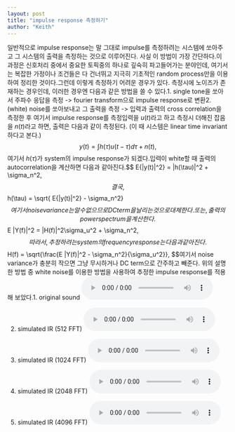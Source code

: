 ```yaml
---
layout: post
title: "impulse response 측정하기"
author: "Keith"
---
```


일반적으로 impulse response는 말 그대로 impulse를 측정하려는 시스템에 쏘아주고 그 시스템의 출력을 측정하는 것으로 이루어진다. 사실 이 방법이 가장 간단하다.이 과정은 신호처리 중에서 중요한 토픽중의 하나로 깊숙히 파고들어가는 분야인데, 여기서는 복잡한 가정이나 조건들은 다 건너뛰고 지극히 기초적인 random process만을 이용하여 정리한 것이다.그런데 이렇게 측정하기 어려운 경우가 있다. 측정시에 노이즈가 존재하는 경우인데, 이러한 경우엔 다음과 같은 방법을 쓸 수 있다.1. single tone을 쏘아서 주파수 응답을 측정 -> fourier transform으로 impulse response로 변환2. (white) noise를 쏘아보내고 그 출력을 측정 -> 입력과 출력의 cross correlation을 측정한 후 여기서 impulse response를 측정입력을 $u(t)$라고 하고 측정시 더해진 잡음을 $n(t)$라고 하면, 출력은 다음과 같이 측정된다. (이 때 시스템은 linear time invariant 하다고 본다.)$$ y(t) = \int h(\tau) u(t-\tau) d \tau + n(t), $$여기서 $h(\tau)$가 system의 impulse response가 되겠다.입력이 white할 때 출력의 autocorrelation을 계산하면 다음과 같아진다.$$ E\{|y(t)|^2} = |h(\tau)|^2 + \sigma_n^2, $$결국,$$ h(\tau) = \sqrt{ E\{|y(t)|^2} - \sigma_n^2} $$여기서 noise variance는 알 수 없으므로 DC term을 날리는 것으로 대체한다.또는, 출력의 power spectrum을 계산한다.$$ E |Y(f)|^2 = |H(f)|^2\sigma_u^2 + \sigma_n^2, $$따라서, 추정하려는 system의 frequency response는 다음과 같아진다.$$ H(f) = \sqrt{\frac{E |Y(f)|^2 - \sigma_n^2}{\sigma_u^2}}, $$여기서 noise variance가 충분히 작으면 그냥 무시하거나 DC term으로 간주하고 빼준다. 위의 설명한 방법 중 white noise를 이용한 방법을 사용하여 추정한 impulse response를 적용해 보았다.1. original sound 
 <audio src="/assets/images/b6e99fbc3373c4eefb82ac30dc800383.mp3" controls preload></audio>
 
 2. simulated IR (512 FFT)
 <audio src="/assets/images/49eda1a676e30617b015fe1d92e0ea97.mp3" controls preload></audio>
 
 3. simulated IR (1024 FFT)
 <audio src="/assets/images/55c98ea8613171a207aa2e7f3f0cd600.mp3" controls preload></audio>
 
 4. simulated IR (2048 FFT)
 <audio src="/assets/images/d0d89603ff1570ee5517042dd49fde88.mp3" controls preload></audio>
 
 5. simulated IR (4096 FFT)
 <audio src="/assets/images/17ba46960d2c7a161c19809d119c4960.mp3" controls preload></audio>





